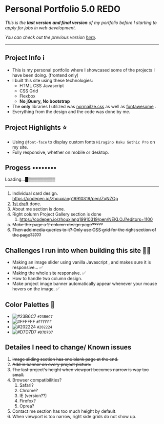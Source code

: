 # Personal Portfolio 5.0 REDO

*This is the **last version and final version** of my portfolio before I starting to apply for jobs in web development.*

*You can check out the previous version [here](https://codepen.io/zhouxiang19910319/pen/bKJEPB).*

---

## Project Info ℹ️

* This is my personal portfolio where I showcased some of the projects I have been doing. (frontend only)
* I built this site using these technologies: 
  * HTML CSS Javascript
  * CSS Grid
  * Flexbox
  * **No jQuery, No bootstrap**
* The **only** libraries I utilized was [normailze.css](https://necolas.github.io/normalize.css/) as well as [fontawesome](https://fontawesome.com/) .
* Everything from the design and the code was done by me.

## Project Highlights ⭐️

* Using `@font-face` to display custom fonts `Hiragino Kaku Gothic Pro` on my site.
* Fully responsive, whether on mobile or desktop.



## Progess ••••••••

Loading…█▒▒▒▒▒▒▒▒▒

---



1. Individual card design. https://codepen.io/zhouxiang19910319/pen/ZqNZOp
2. [1st draft](https://res.cloudinary.com/zzrot/image/upload/v1540980813/Personal%20Portfolio%20Collection/Personal%20Portfolio%20Site%20Images/1st_draft.png) done. 
3. About me section is done.
4. Right column Project Gallery section is done
   1. https://codepen.io/zhouxiang19910319/pen/NEKLOJ?editors=1100 
5. ~~Make the page a 2 column design page?????~~
6. ~~Then add media queries to it? Only use CSS grid for the right section of the page?????~~

## Challenges I run into when building this site 🤦‍♂️

* Making an image slider using vanilla Javascript , and makes sure it is responsive... ✅
* Making the whole site responsive. ✅
* How to handle two column design. 
* Make project image banner automatically appear whenever your mouse hovers on the image. ✅





## Color Palettes 🎨

- ![#23B6C7](https://placehold.it/15/23B6C7/000000?text=+) `#23B6C7`
- ![#FFFFFF](https://placehold.it/15/ffffff/000000?text=+) `#FFFFFF`
- ![#202224](https://placehold.it/15/202224/000000?text=+) `#202224`
- ![#D7D7D7](https://placehold.it/15/d7d7d7/000000?text=+) `#D7D7D7`



## Detailes I need to change/ Known issues

1. ~~Image sliding section has one blank page at the end.~~
2. ~~Add in banner on every project picture.~~
3. ~~The last project's height when viewport becomes narrow is way too small.~~
4. Browser compatibilities? 
   1. Safari?
   2. Chrome?
   3. IE (version??)
   4. Firefox?
   5. Oprea?
5. Contact me section has too much height by default.
6. When viewport is too narrow, right side grids do not show up.




